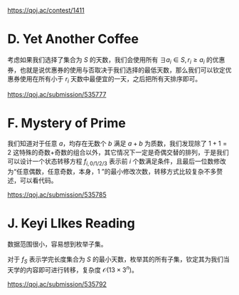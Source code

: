 https://qoj.ac/contest/1411

# D. Yet Another Coffee

考虑如果我们选择了集合为 $S$ 的天数，我们会使用所有 $\exists a_i\in S,r_i\geq a_i$ 的优惠券，也就是说优惠券的使用与否取决于我们选择的最低天数，那么我们可以钦定优惠券使用在所有小于 $r_i$ 天数中最便宜的一天，之后把所有天排序即可。

https://qoj.ac/submission/535777

# F. Mystery of Prime

我们知道对于任意 $a$，均存在无数个 $b$ 满足 $a + b$ 为质数，我们发现除了 $1 + 1 = 2$ 这特殊的奇数+奇数的组合以外，其它情况下一定是奇偶交替的排列，于是我们可以设计一个状态转移方程 $f_{i, 0/1/2/3}$ 表示前 $i$ 个数满足条件，且最后一位数修改为“任意偶数，任意奇数，本身，$1$ ”的最小修改次数，转移方式比较复杂不多赘述，可以看代码。

https://qoj.ac/submission/535785

# J. Keyi LIkes Reading

数据范围很小，容易想到枚举子集。

对于 $f_S$ 表示学完长度集合为 $S$ 的最小天数，枚举其的所有子集，钦定其为我们当天学的内容即可进行转移，复杂度 $\mathcal O(13\times 3^n)$。

https://qoj.ac/submission/535792